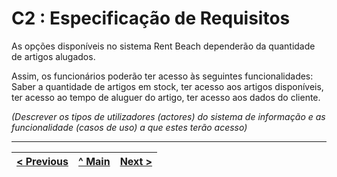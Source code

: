 # C2 : Especificação de Requisitos

As opções disponíveis no sistema Rent Beach dependerão da quantidade de artigos alugados.

Assim, os funcionários poderão ter acesso às seguintes funcionalidades: Saber a quantidade de artigos em stock, ter acesso aos artigos disponíveis, ter acesso ao tempo de aluguer do artigo, ter acesso aos dados do cliente.

_(Descrever os tipos de utilizadores (actores) do sistema de informação e as funcionalidade (casos de uso) a que estes terão acesso)_

---
[< Previous](rei01.md) | [^ Main](https://github.com/exemploTrabalho/reportSIBD/) | [Next >](rei03.md)
:--- | :---: | ---: 
